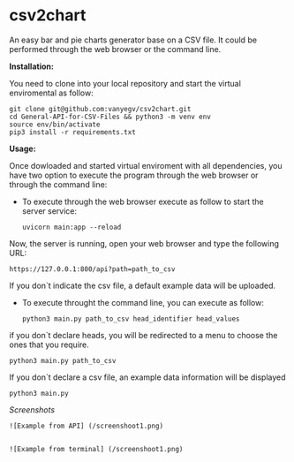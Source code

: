 # **csv2chart**

An easy bar and pie charts generator base on a CSV file.
It could be performed through the web browser or the command line.

**Installation:**

You need to clone into your local repository and start the virtual enviromental as follow:

	git clone git@github.com:vanyegv/csv2chart.git
	cd General-API-for-CSV-Files && python3 -m venv env
	source env/bin/activate
	pip3 install -r requirements.txt

**Usage:**

Once dowloaded and started virtual enviroment with all dependencies, you have two option to execute the program through the web browser or through the command line:
+ To execute through the web browser execute as follow to start the server service:

	``uvicorn main:app --reload``

Now, the server is running, open your web browser and type the following URL:

	https://127.0.0.1:800/api?path=path_to_csv

If you don`t indicate the csv file, a default example data will be uploaded.

+ To execute throught the command line, you can execute as follow:

	``python3 main.py path_to_csv head_identifier head_values``

if you don`t declare heads, you will be redirected to a menu to choose the ones that you require.

	python3 main.py path_to_csv

If you don`t declare a csv file, an example data information will be displayed

	python3 main.py

*Screenshots*

	![Example from API] (/screenshoot1.png)


	![Example from terminal] (/screenshoot1.png)

